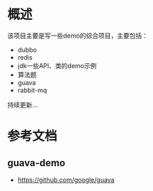 # 概述
该项目主要是写一些demo的综合项目，主要包括：
- dubbo
- redis
- jdk一些API、类的demo示例
- 算法题
- guava
- rabbit-mq

持续更新...





# 参考文档


## guava-demo

- https://github.com/google/guava